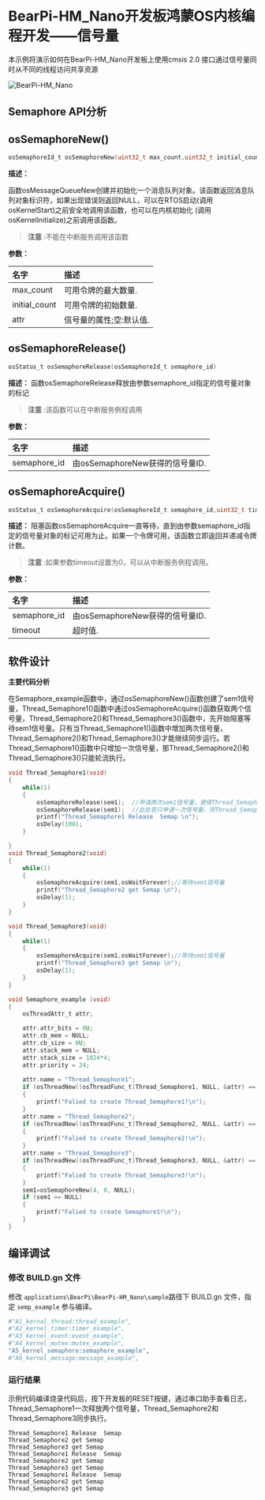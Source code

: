 # BearPi-HM_Nano开发板鸿蒙OS内核编程开发——信号量
本示例将演示如何在BearPi-HM_Nano开发板上使用cmsis 2.0 接口通过信号量同时从不同的线程访问共享资源

![BearPi-HM_Nano](/applications/BearPi/BearPi-HM_Nano/docs/figures/00_public/BearPi-HM_Nano.png)
## Semaphore API分析

## osSemaphoreNew()

```c
osSemaphoreId_t osSemaphoreNew(uint32_t max_count,uint32_t initial_count,const osSemaphoreAttr_t *attr)
```
**描述：**

函数osMessageQueueNew创建并初始化一个消息队列对象。该函数返回消息队列对象标识符，如果出现错误则返回NULL，可以在RTOS启动(调用 osKernelStart)之前安全地调用该函数，也可以在内核初始化 (调用 osKernelInitialize)之前调用该函数。
> **注意** :不能在中断服务调用该函数


**参数：**

|名字|描述|
|:--|:------| 
| max_count |可用令牌的最大数量.  |
| initial_count |可用令牌的初始数量.  |
| attr |信号量的属性;空:默认值.  |

## osSemaphoreRelease()

```c
osStatus_t osSemaphoreRelease(osSemaphoreId_t semaphore_id)
```
**描述：**
函数osSemaphoreRelease释放由参数semaphore_id指定的信号量对象的标记

> **注意** :该函数可以在中断服务例程调用


**参数：**

|名字|描述|
|:--|:------| 
| semaphore_id | 由osSemaphoreNew获得的信号量ID.  |


## osSemaphoreAcquire()

```c
osStatus_t osSemaphoreAcquire(osSemaphoreId_t semaphore_id,uint32_t timeout)	
```
**描述：**
阻塞函数osSemaphoreAcquire一直等待，直到由参数semaphore_id指定的信号量对象的标记可用为止。如果一个令牌可用，该函数立即返回并递减令牌计数。

> **注意** :如果参数timeout设置为0，可以从中断服务例程调用。


**参数：**

|名字|描述|
|:--|:------| 
| semaphore_id | 由osSemaphoreNew获得的信号量ID.  |
| timeout | 超时值.  |


## 软件设计

**主要代码分析**

在Semaphore_example函数中，通过osSemaphoreNew()函数创建了sem1信号量，Thread_Semaphore1()函数中通过osSemaphoreAcquire()函数获取两个信号量，Thread_Semaphore2()和Thread_Semaphore3()函数中，先开始阻塞等待sem1信号量。只有当Thread_Semaphore1()函数中增加两次信号量，Thread_Semaphore2()和Thread_Semaphore3()才能继续同步运行。若Thread_Semaphore1()函数中只增加一次信号量，那Thread_Semaphore2()和Thread_Semaphore3()只能轮流执行。
```c
void Thread_Semaphore1(void)
{
    while(1)
	{
		osSemaphoreRelease(sem1);  //申请两次sem1信号量，使得Thread_Semaphore2和Thread_Semaphore3能同步执行
        osSemaphoreRelease(sem1);  //此处若只申请一次信号量，则Thread_Semaphore2和Thread_Semaphore3会交替运行。
        printf("Thread_Semaphore1 Release  Semap \n");
        osDelay(100);
	}

}
void Thread_Semaphore2(void)
{    
    while(1)
	{
		osSemaphoreAcquire(sem1,osWaitForever);//等待sem1信号量
        printf("Thread_Semaphore2 get Semap \n");
        osDelay(1);
	}
}

void Thread_Semaphore3(void)
{    
    while(1)
	{
		osSemaphoreAcquire(sem1,osWaitForever);//等待sem1信号量
        printf("Thread_Semaphore3 get Semap \n");
        osDelay(1);
	}
}

void Semaphore_example (void)
{ 
    osThreadAttr_t attr;  

    attr.attr_bits = 0U;
    attr.cb_mem = NULL;
    attr.cb_size = 0U;
    attr.stack_mem = NULL;
    attr.stack_size = 1024*4;
    attr.priority = 24;
    
    attr.name = "Thread_Semaphore1";
    if (osThreadNew((osThreadFunc_t)Thread_Semaphore1, NULL, &attr) == NULL) 
    {
        printf("Falied to create Thread_Semaphore1!\n");
    }
    attr.name = "Thread_Semaphore2";
    if (osThreadNew((osThreadFunc_t)Thread_Semaphore2, NULL, &attr) == NULL) 
    {
        printf("Falied to create Thread_Semaphore2!\n");
    }
    attr.name = "Thread_Semaphore3";
    if (osThreadNew((osThreadFunc_t)Thread_Semaphore3, NULL, &attr) == NULL) 
    {
        printf("Falied to create Thread_Semaphore3!\n");
    }
    sem1=osSemaphoreNew(4, 0, NULL);  
    if (sem1 == NULL) 
    {
        printf("Falied to create Semaphore1!\n");
    }
}
```

## 编译调试

### 修改 BUILD.gn 文件

修改 `applications\BearPi\BearPi-HM_Nano\sample`路径下 BUILD.gn 文件，指定 `semp_example` 参与编译。

```r
#"A1_kernal_thread:thread_example",
#"A2_kernel_timer:timer_example",
#"A3_kernel_event:event_example",
#"A4_kernel_mutex:mutex_example",
"A5_kernel_semaphore:semaphore_example",
#"A6_kernel_message:message_example",
```
    


### 运行结果<a name="section18115713118"></a>

示例代码编译烧录代码后，按下开发板的RESET按键，通过串口助手查看日志，Thread_Semaphore1一次释放两个信号量，Thread_Semaphore2和Thread_Semaphore3同步执行。
```
Thread_Semaphore1 Release  Semap 
Thread_Semaphore2 get Semap 
Thread_Semaphore3 get Semap 
Thread_Semaphore1 Release  Semap 
Thread_Semaphore2 get Semap 
Thread_Semaphore3 get Semap 
Thread_Semaphore1 Release  Semap 
Thread_Semaphore2 get Semap 
Thread_Semaphore3 get Semap 
```
